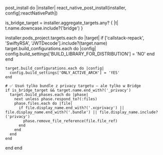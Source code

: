 post_install do |installer|
  react_native_post_install(installer, config[:reactNativePath])

  is_bridge_target = installer.aggregate_targets.any? { |t| t.name.downcase.include?('bridge') }

  installer.pods_project.targets.each do |target|
    if ['callstack-repack', 'SwiftyRSA', 'JWTDecode'].include?(target.name)
      target.build_configurations.each do |config|
        config.build_settings['BUILD_LIBRARY_FOR_DISTRIBUTION'] = 'NO'
      end
    end

    target.build_configurations.each do |config|
      config.build_settings['ONLY_ACTIVE_ARCH'] = 'YES'
    end

    # ✅ Usuń tylko bundle z privacy targetu — ale tylko w Bridge
    if is_bridge_target && target.name.end_with?('_privacy')
      target.build_phases.each do |phase|
        next unless phase.respond_to?(:files)
        phase.files.each do |file|
          if file.display_name.end_with?('.xcprivacy') || file.display_name.end_with?('.bundle') || file.display_name.include?('privacy')
            phase.remove_file_reference(file.file_ref)
          end
        end
      end
    end
  end
end
